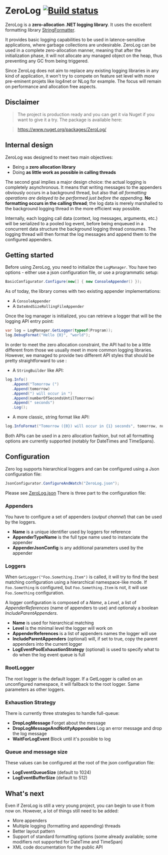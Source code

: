 # ZeroLog [![Build status](https://ci.appveyor.com/api/projects/status/r25x2h7ke5119v18?svg=true)](https://ci.appveyor.com/project/Abc-Arbitrage/zerolog)

ZeroLog is a **zero-allocation .NET logging library**. It uses the excellent formatting library [StringFormatter](https://github.com/MikePopoloski/StringFormatter).

  It provides basic logging capabilities to be used in latence-sensitive applications, where garbage collections are undesirable. ZeroLog can be used in a complete zero-allocation manner, meaning that after the initialization phase, it will not allocate any managed object on the heap, thus preventing any GC from being triggered.
  
  Since ZeroLog does not aim to replace any existing logging libraries in any kind of application, it won't try to compete on feature set level with more pre-eminent projets like log4net or NLog for example. The focus will remain on performance and allocation free aspects.
  
## Disclaimer

>The project is production ready and you can get it via Nuget if you want to give it a try. The package is available here:

>https://www.nuget.org/packages/ZeroLog/

## Internal design
 
 ZeroLog was designed to meet two main objectives:

  - Being a **zero allocation library**
  - Doing **as little work as possible in calling threads**

The second goal implies a major design choice: the actual logging is completely asynchronous. It means that writing messages to the appenders obviously occurs in a background thread, but also that *all formatting operations are delayed to be performed just before the appending*. **No formatting occurs in the calling thread**; the log data is merely marshalled to the background logging thread in the more efficient way possible.

 Internally, each logging call data (context, log messages, arguments, etc.) will be serialized to a pooled log event, before being enqueued in a concurrent data structure the background logging thread consumes. The logging thread will then format the log messages and append them to the configured appenders.

## Getting started

Before using ZeroLog, you need to initialize the `LogManager`. 
You have two options - either use a json configuration file, or use a programmatic setup:

```csharp
BasicConfigurator.Configure(new[] { new ConsoleAppender() });
```
As of today, the library comes with two existing appender implementations:

- A `ConsoleAppender`
- A `DateAndSizeRollingFileAppender`

Once the log manager is initialized, you can retrieve a logger that will be the logging API entry point:

```csharp
var log = LogManager.GetLogger(typeof(Program));
log.DebugFormat("Hello {0}", "world");
```

In order to meet the zero allocation constraint, the API had to be a little different from those we usually meet in more common logging libraries. However, we managed to provide two different API styles that should be pretty straightforward to use :

- A `StringBuilder` like API:

```csharp
log.Info()
   .Append("Tomorrow (")
   .Append(tomorrow)
   .Append(") will occur in ")
   .Append(numberOfSecondsUntilTomorrow)
   .Append(" seconds")
   .Log();
```

- A more classic, string format like API:

```csharp
log.InfoFormat("Tomorrow ({0}) will occur in {1} seconds", tomorrow, numberOfSecondsUntilTomorrow);
```

Both APIs can be used in a zero allocation fashion, but not all formatting options are currently supported (notably for DateTimes and TimeSpans).

## Configuration

Zero log supports hierarchical loggers and can be configured using a Json configuration file: 

```csharp
JsonConfigurator.ConfigureAndWatch("ZeroLog.json");
```

Please see [ZeroLog.json](ZeroLog.json)
There is three part to the configuration file:

### Appenders

You have to configure a set of appenders (*output channel*) that can be used by the loggers.

 - **Name** is a unique identifier used by loggers for reference
 - **AppenderTypeName** is the full type name used to instanciate the appender
 - **AppenderJsonConfig** is any additional parameters used by the appender

### Loggers

When ``GetLogger("Foo.Something.Item")`` is called, it will try to find the best matching configuration using a hierarchical namespace-like mode.
If ``Foo.Something`` is configured, but ``Foo.Something.Item`` is not, it will use ``Foo.Something`` configuration.

A logger configuration is composed of a *Name*, a *Level*, a list of *AppenderReferences* (name of appenders to use) and optionaly a boolean *IncludeParentAppenders*.  

 - **Name** is used for hierarchical matching
 - **Level** is the minimal level the logger will work on
 - **AppenderReferences** is a list of appenders names the logger will use
 - **IncludeParentAppenders** (optional) will, if set to true, copy the parent appenders into the current logger
 - **LogEventPoolExhaustionStrategy** (optional) is used to specify what to do when the log event queue is full

### RootLogger

The root logger is the default logger. If a GetLogger is called on an unconfigured namespace, it will fallback to the root logger.
Same parameters as other loggers.

### Exhaustion Strategy

There is currently three strategies to handle full-queue:

- **DropLogMessage** Forget about the message
- **DropLogMessageAndNotifyAppenders** Log an error message and drop the log message
- **WaitForLogEvent** Block until it's possible to log

### Queue and message size

These values can be configured at the root of the json configuration file:

- **LogEventQueueSize** (default to 1024)
- **LogEventBufferSize** (default to 512)


## What's next

 Even if ZeroLog is still a very young project, you can begin to use it from now on. However, a lot of things still need to be added:

 - More appenders
 - Multiple logging (formatting and appending) threads
 - Better layout pattern
 - Support of standard formatting options (some already available; some modifiers not supported for DateTime and TimeSpan)
 - XML code documentation for the public API
    
